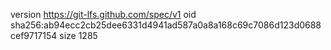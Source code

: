 version https://git-lfs.github.com/spec/v1
oid sha256:ab94ecc2cb25dee6331d4941ad587a0a8a168c69c7086d123d0688cef9717154
size 1285
